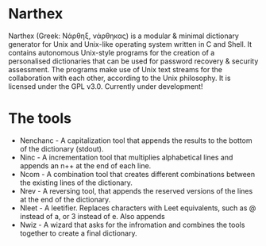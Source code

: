 # Narthex
Narthex (Greek: Νάρθηξ, νάρθηκας) is a modular & minimal dictionary generator for Unix and Unix-like operating system written in C and Shell. It contains autonomous Unix-style programs for the creation of a personalised dictionaries that can be used for password recovery & security assessment. The programs make use of Unix text streams for the collaboration with each other, according to the Unix philosophy. It is licensed under the GPL v3.0. Currently under development!

# The tools
+ Nenchanc  -  A capitalization tool that appends the results to the bottom of the dictionary (stdout).
+ Ninc      -  A incrementation tool that multiplies alphabetical lines and appends an n++ at the end of each line.
+ Ncom      -  A combination tool that creates different combinations between the existing lines of the dictionary.
+ Nrev      -  A reversing tool, that appends the reserved versions of the lines at the end of the dictionary.
+ Nleet     -  A leetifier. Replaces characters with Leet equivalents, such as @ instead of a, or 3 instead of e. Also appends
+ Nwiz      -  A wizard that asks for the infromation and combines the tools together to create a final dictionary.

